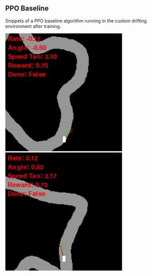 ## PPO Baseline

Snippets of a PPO baseline algorithm running in the custom drifting environment after training.

![PPO Baseline Test 1](github/ppo_baseline_1.gif)
![PPO Baseline Test 2](github/ppo_baseline_2.gif)